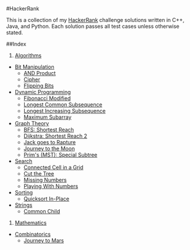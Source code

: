 #HackerRank

This is a collection of my [HackerRank](https://www.hackerrank.com) challenge solutions written in C++, Java, and Python. Each solution passes all test cases unless otherwise stated.

##Index

1. [Algorithms](/algorithms)
  - [Bit Manipulation](/algorithms/bit-manipulation)
    * [AND Product](/algorithms/bit-manipulation/and-product)
    * [Cipher](/algorithms/bit-manipulation/cipher)
    * [Flipping Bits](/algorithms/bit-manipulation/flipping-bits)
  - [Dynamic Programming](/algorithms/dynamic-programming)
    * [Fibonacci Modified](/algorithms/dynamic-programming/fibonacci-modified)
    * [Longest Common Subsequence](/algorithms/dynamic-programming/longest-common-subsequence)
    * [Longest Increasing Subsequence](/algorithms/dynamic-programming/longest-increasing-subsequence)
    * [Maximum Subarray](/algorithms/dynamic-programming/maximum-subarray)
  - [Graph Theory](/algorithms/graph-theory)
    * [BFS: Shortest Reach](/algorithms/graph-theory/bfs-shortest-reach)
    * [Dijkstra: Shortest Reach 2](/algorithms/graph-theory/dijkstra-shortest-reach-2)
    * [Jack goes to Rapture](/algorithms/graph-theory/jack-goes-to-rapture)
    * [Journey to the Moon](/algorithms/graph-theory/journey-to-the-moon)
    * [Prim's (MST): Special Subtree](algorithms/graph-theory/prims-mst-special-subtree)
  - [Search](/algorithms/search)
    * [Connected Cell in a Grid](/algorithms/search/connected-cell-in-a-grid)
    * [Cut the Tree](/algorithms/search/cut-the-tree)
    * [Missing Numbers](/algorithms/search/missing-numbers)
    * [Playing With Numbers](/algorithms/search/playing-with-numbers)
  - [Sorting](/algorithms/sorting)
    * [Quicksort In-Place](/algorithms/sorting/quicksort-in-place)
  - [Strings](/algorithms/strings)
    * [Common Child](/algorithms/strings/common-child)
1. [Mathematics](/mathematics)
  - [Combinatorics](/mathematics/combinatorics)
    * [Journey to Mars](/mathematics/combinatorics/journey-to-mars)
